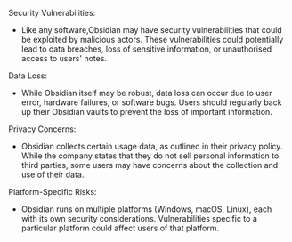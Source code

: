 Security Vulnerabilities:  

- Like any software,Obsidian may have security vulnerabilities that could be exploited by malicious actors. These vulnerabilities could potentially lead to data breaches, loss of sensitive information, or unauthorised access to users' notes.
    

Data Loss: 

- While Obsidian itself may be robust, data loss can occur due to user error, hardware failures, or software bugs. Users should regularly back up their Obsidian vaults to prevent the loss of important information.
    

Privacy Concerns: 

- Obsidian collects certain usage data, as outlined in their privacy policy. While the company states that they do not sell personal information to third parties, some users may have concerns about the collection and use of their data.
    

Platform-Specific Risks: 

- Obsidian runs on multiple platforms (Windows, macOS, Linux), each with its own security considerations. Vulnerabilities specific to a particular platform could affect users of that platform.